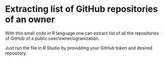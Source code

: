 # Extracting list of GitHub repositories of an owner

With this small code in R language one can extract list of all the repositories of GitHub of a public user/owner/ogranization.

Just run the file in R Studio by providding your GitHub token and desired repository.

